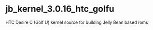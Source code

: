 jb_kernel_3.0.16_htc_golfu
==========================

HTC Desire C (Golf U) kernel source for building Jelly Bean based roms 
